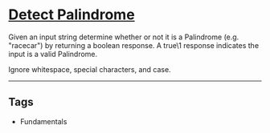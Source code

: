 # [Detect Palindrome](https://www.codewars.com/kata/555c05c84f8bb1f7680000b2)

Given an input string determine whether or not it is a Palindrome (e.g. "racecar") by returning a boolean response. A true\1 response indicates the input is a valid Palindrome.

Ignore whitespace, special characters, and case.

---

## Tags

- Fundamentals
